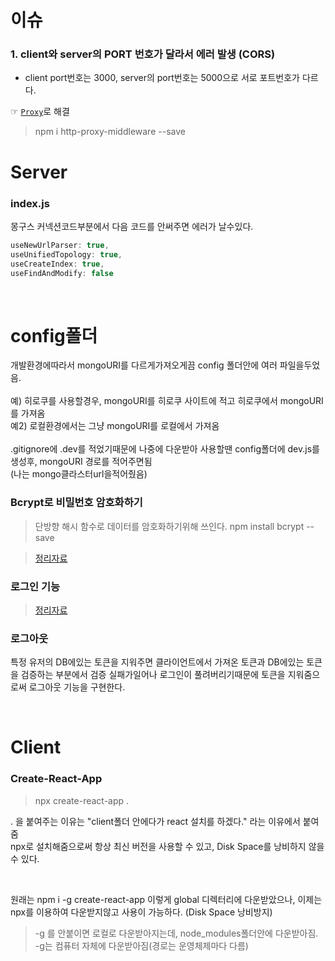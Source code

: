 # 이슈

### 1. client와 server의 PORT 번호가 달라서 에러 발생 (CORS)

- client port번호는 3000, server의 port번호는 5000으로 서로 포트번호가 다르다.

☞ [`Proxy`](https://velog.io/@wndtlr1024/proxy%EC%84%A4%EC%A0%95)로 해결

> npm i http-proxy-middleware --save

# Server

### index.js

몽구스 커넥션코드부분에서 다음 코드를 안써주면 에러가 날수있다.

```js
useNewUrlParser: true,
useUnifiedTopology: true,
useCreateIndex: true,
useFindAndModify: false
```

<br />
<h1>config폴더</h1>
개발환경에따라서 mongoURI를 다르게가져오게끔 config 폴더안에 여러 파일을두었음.<br />
<br />
예) 히로쿠를 사용할경우, mongoURI를 히로쿠 사이트에 적고 히로쿠에서 mongoURI를 가져옴<br />
예2) 로컬환경에서는 그냥 mongoURI를 로컬에서 가져옴 <br />
<br />
.gitignore에 .dev를 적었기때문에 나중에 다운받아 사용할땐 config폴더에 dev.js를 생성후, mongoURI 경로를 적어주면됨<br />
(나는 mongo클라스터url을적어줬음)

### Bcrypt로 비밀번호 암호화하기

> 단방향 해시 함수로 데이터를 암호화하기위해 쓰인다.
> npm install bcrypt --save

> [정리자료](https://velog.io/@wndtlr1024/Bcrypt%EB%A1%9C-%EB%B9%84%EB%B0%80%EB%B2%88%ED%98%B8-%EC%95%94%ED%98%B8%ED%99%94%ED%95%98%EA%B8%B0)

### 로그인 기능

> [정리자료](https://velog.io/@wndtlr1024/%EB%A1%9C%EA%B7%B8%EC%9D%B8-%EA%B8%B0%EB%8A%A5-with-jsonwebtoken)

### 로그아웃

특정 유저의 DB에있는 토큰을 지워주면 클라이언트에서 가져온 토큰과 DB에있는 토큰을 검증하는 부분에서 검증 실패가일어나 로그인이 풀려버리기때문에 토큰을 지워줌으로써 로그아웃 기능을 구현한다.

<br />

# Client

### Create-React-App

> npx create-react-app . <br />

. 을 붙여주는 이유는 "client폴더 안에다가 react 설치를 하겠다." 라는 이유에서 붙여줌<br/>
npx로 설치해줌으로써 항상 최신 버전을 사용할 수 있고, Disk Space를 낭비하지 않을수 있다.

<br />

원래는 npm i -g create-react-app 이렇게 global 디렉터리에 다운받았으나, 이제는 npx를 이용하여 다운받지않고 사용이 가능하다. (Disk Space 낭비방지)

> -g 를 안붙이면 로컬로 다운받아지는데, node_modules폴더안에 다운받아짐. <br />
> -g는 컴퓨터 자체에 다운받아짐(경로는 운영체제마다 다름)
